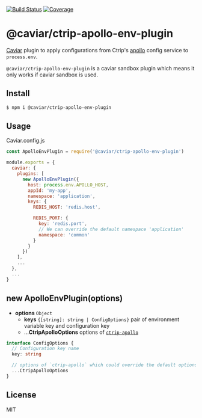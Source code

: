 [![Build Status](https://travis-ci.org/caviarjs/ctrip-apollo-env-plugin.svg?branch=master)](https://travis-ci.org/caviarjs/ctrip-apollo-env-plugin)
[![Coverage](https://codecov.io/gh/caviarjs/ctrip-apollo-env-plugin/branch/master/graph/badge.svg)](https://codecov.io/gh/caviarjs/ctrip-apollo-env-plugin)

# @caviar/ctrip-apollo-env-plugin

[Caviar](https://github.com/caviarjs/caviar) plugin to apply configurations from Ctrip's [apollo](https://github.com/ctripcorp/apollo) config service to `process.env`.

`@caviar/ctrip-apollo-env-plugin` is a caviar sandbox plugin which means it only works if caviar sandbox is used.

## Install

```sh
$ npm i @caviar/ctrip-apollo-env-plugin
```

## Usage

Caviar.config.js

```js
const ApolloEnvPlugin = require('@caviar/ctrip-apollo-env-plugin')

module.exports = {
  caviar: {
    plugins: [
      new ApolloEnvPlugin({
        host: process.env.APOLLO_HOST,
        appId: 'my-app',
        namespace: 'application',
        keys: {
          REDIS_HOST: 'redis.host',

          REDIS_PORT: {
            key: 'redis.port',
            // We can override the default namespace 'application'
            namespace: 'common'
          }
        }
      })
    ],
    ...
  },
  ...
}
```

## new ApolloEnvPlugin(options)

- **options** `Object`
  - **keys** `{[string]: string | ConfigOptions}` pair of environment variable key and configuration key
  - ...**CtripApolloOptions** options of [`ctrip-apollo`](https://github.com/kaelzhang/ctrip-apollo)

```ts
interface ConfigOptions {
  // Configuration key name
  key: string

  // options of `ctrip-apollo` which could override the default options
  ...CtripApolloOptions
}
```

## License

MIT
